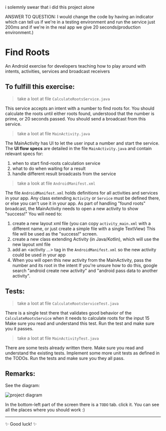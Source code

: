 i solemnly swear that i did this project alone

ANSWER TO QUESTION:
I would change the code by having an indicator which can tell us if we're in a testing environment and run the service
just 200ms and if we're in the real app we give 20 seconds(production environment.)

# Find Roots

An Android exercise for developers teaching how to play around with intents, activities, services and broadcast receivers

## To fulfill this exercise:

> take a loot at file `CalculateRootsService.java`

This service accepts an intent with a number to find roots for.
You should calculate the roots until either roots found, understood that the number is prime, or 20 seconds passed.
You should send a broadcast from this service.

> take a loot at file `MainActivity.java`

The MainActivity has UI to let the user input a number and start the service.
The **UI flow specs** are detailed in the file `MainActivity.java` and contain relevant specs for:
1. when to start find-roots calculation service
2. what to do when waiting for a result
3. handle different result broadcasts from the service

> take a look at file `AndroidManifest.xml`

The file `AndroidManifest.xml` holds definitions for all activities and services in your app.
Any class extending `Activity` or `Service` must be defined there, or else you can't use it in your app.
As part of handling "found roots" broadcast, the MainActivity needs to open a new activity to show "success!"
You will need to:
1. create a new layout xml file (you can copy `activity_main.xml` with a different name, or just create a simple file with a single TextView)
   This file will be used as the "success!" screen.
2. create a new class extending Activity (in Java/Kotlin), which will use the new layout xml file
3. add an <activity ...> tag in the `AndroidManifest.xml` so the new activity could be used in your app
4. When you will open this new activity from the MainActivity, pass the number and its root in the intent
If you're unsure how to do this, google search "android create new activity" and "android pass data to another activity". 

## Tests:

> take a loot at file `CalculateRootsServiceTest.java`

There is a single test there that validates good behavior of the `CalculateRootsService` when it needs to calculate roots for the input 15
Make sure you read and understand this test.
Run the test and make sure you it passes.

> take a loot at file `MainActivityTest.java`

There are some tests already written there.
Make sure you read and understand the existing tests.
Implement some more unit tests as defined in the TODOs.
Run the tests and make sure you they all pass.

## Remarks:

See the diagram:

![project diagram](project_diagram.png)

In the bottom-left part of the screen there is a `TODO` tab. click it. You can see all the places where you should work :)

---

✨ Good luck! ✨